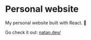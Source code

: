 # Personal website

My personal website built with React. 🕺

Go check it out: [natan.dev/](https://natan.dev)
